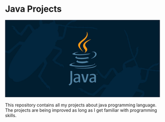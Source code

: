# Java Projects

![cover](repoCover.jpg)

This repository contains all my projects about java programming language.
The projects are being improved as long as I get familiar with programming skills.